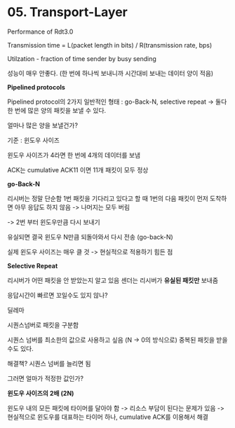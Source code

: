 # 05. Transport-Layer

Performance of Rdt3.0

Transmission time = L(packet length in bits) / R(transmission rate, bps)

Utilzation - fraction of time sender by busy sending

성능이 매우 안좋다. (한 번에 하나씩 보내니까 시간대비 보내는 데이터 양이 적음)

**Pipelined protocols**

Pipelined protocol의 2가지 일반적인 형태 : go-Back-N, selective repeat
-> 둘다 한 번에 많은 양의 패킷을 보낼 수 있다.

얼마나 많은 양을 보낼건가?

기준 : 윈도우 사이즈

윈도우 사이즈가 4라면 한 번에 4개의 데이터를 보냄

ACK는 cumulative 
ACK11 이면 11개 패킷이 모두 정상

**go-Back-N**

리시버는 정말 단순함
1번 패킷을 기다리고 있다고 할 때 1번의 다음 패킷이 먼저 도착하면 아무 응답도 하지 않음 -> 나머지는 모두 버림

-> 2번 부터 윈도우만큼 다시 보내기

유실되면 결국 윈도우 N만큼 되돌아와서 다시 전송 (go-back-N)

실제 윈도우 사이즈는 매우 클 것
-> 현실적으로 적용하기 힘든 점

**Selective Repeat**

리시버가 어떤 패킷을 안 받았는지 알고 있음
센더는 리시버가 **유실된 패킷만** 보내줌

응답시간이 빠르면 꼬일수도 있지 않나?

딜레마

시퀀스넘버로 패킷을 구분함

시퀀스 넘버를 최소한의 값으로 사용하고 싶음
(N -> 0의 방식으로)
중복된 패킷을 받을 수도 있다.

해결책? 시퀀스 넘버를 늘리면 됨

그러면 얼마가 적정한 값인가?

**윈도우 사이즈의 2배 (2N)**

윈도우 내의 모든 패킷에 타이머를 달아야 함
-> 리소스 부담이 된다는 문제가 있음
-> 현실적으로 윈도우를 대표하는 타이머 하나, cumulative ACK를 이용해서 해결

